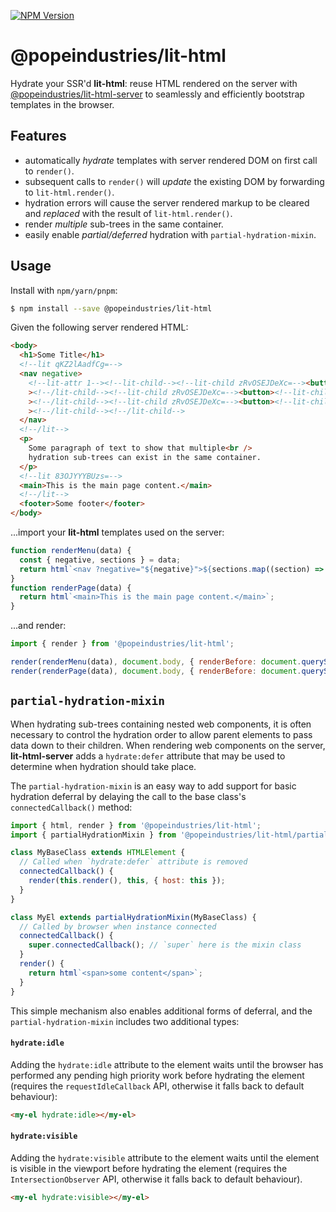 [![NPM Version](https://img.shields.io/npm/v/@popeindustries/lit-html.svg?style=flat)](https://npmjs.org/package/@popeindustries/lit-html)

# @popeindustries/lit-html

Hydrate your SSR'd **lit-html**: reuse HTML rendered on the server with [@popeindustries/lit-html-server]() to seamlessly and efficiently bootstrap templates in the browser.

## Features

- automatically _hydrate_ templates with server rendered DOM on first call to `render()`.
- subsequent calls to `render()` will _update_ the existing DOM by forwarding to `lit-html.render()`.
- hydration errors will cause the server rendered markup to be cleared and _replaced_ with the result of `lit-html.render()`.
- render _multiple_ sub-trees in the same container.
- easily enable _partial/deferred_ hydration with `partial-hydration-mixin`.

## Usage

Install with `npm/yarn/pnpm`:

```bash
$ npm install --save @popeindustries/lit-html
```

Given the following server rendered HTML:

```html
<body>
  <h1>Some Title</h1>
  <!--lit qKZ2lAadfCg=-->
  <nav negative>
    <!--lit-attr 1--><!--lit-child--><!--lit-child zRvOSEJDeXc=--><button><!--lit-child-->one<!--/lit-child--></button
    ><!--/lit-child--><!--lit-child zRvOSEJDeXc=--><button><!--lit-child-->two<!--/lit-child--></button
    ><!--/lit-child--><!--lit-child zRvOSEJDeXc=--><button><!--lit-child-->three<!--/lit-child--></button
    ><!--/lit-child--><!--/lit-child-->
  </nav>
  <!--/lit-->
  <p>
    Some paragraph of text to show that multiple<br />
    hydration sub-trees can exist in the same container.
  </p>
  <!--lit 83OJYYYBUzs=-->
  <main>This is the main page content.</main>
  <!--/lit-->
  <footer>Some footer</footer>
</body>
```

...import your **lit-html** templates used on the server:

```js
function renderMenu(data) {
  const { negative, sections } = data;
  return html`<nav ?negative="${negative}">${sections.map((section) => html`<button>${section}</button>`)}</nav>`;
}
function renderPage(data) {
  return html`<main>This is the main page content.</main>`;
}
```

...and render:

```js
import { render } from '@popeindustries/lit-html';

render(renderMenu(data), document.body, { renderBefore: document.querySelector('body > p') });
render(renderPage(data), document.body, { renderBefore: document.querySelector('body > footer') });
```

## `partial-hydration-mixin`

When hydrating sub-trees containing nested web components, it is often necessary to control the hydration order to allow parent elements to pass data down to their children. When rendering web components on the server, **lit-html-server** adds a `hydrate:defer` attribute that may be used to determine when hydration should take place.

The `partial-hydration-mixin` is an easy way to add support for basic hydration deferral by delaying the call to the base class's `connectedCallback()` method:

```js
import { html, render } from '@popeindustries/lit-html';
import { partialHydrationMixin } from '@popeindustries/lit-html/partial-hydration-mixin.js';

class MyBaseClass extends HTMLElement {
  // Called when `hydrate:defer` attribute is removed
  connectedCallback() {
    render(this.render(), this, { host: this });
  }
}

class MyEl extends partialHydrationMixin(MyBaseClass) {
  // Called by browser when instance connected
  connectedCallback() {
    super.connectedCallback(); // `super` here is the mixin class
  }
  render() {
    return html`<span>some content</span>`;
  }
}
```

This simple mechanism also enables additional forms of deferral, and the `partial-hydration-mixin` includes two additional types:

#### `hydrate:idle`

Adding the `hydrate:idle` attribute to the element waits until the browser has performed any pending high priority work before hydrating the element (requires the `requestIdleCallback` API, otherwise it falls back to default behaviour):

```html
<my-el hydrate:idle></my-el>
```

#### `hydrate:visible`

Adding the `hydrate:visible` attribute to the element waits until the element is visible in the viewport before hydrating the element (requires the `IntersectionObserver` API, otherwise it falls back to default behaviour).

```html
<my-el hydrate:visible></my-el>
```
